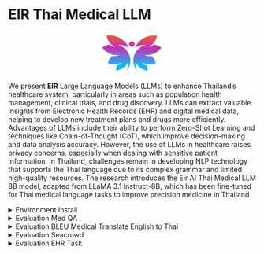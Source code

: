 # EIR Thai Medical LLM 
<p align='center'>
<img src="./img/eir_logo.png"  width="128" height="84" center-align="true">
</p>

We present **EIR** Large Language Models (LLMs) to enhance Thailand’s healthcare system, particularly in areas such as population health management, clinical trials, and drug discovery. LLMs can extract valuable insights from Electronic Health Records (EHR) and digital medical data, helping to develop new treatment plans and drugs more efficiently.
Advantages of LLMs include their ability to perform Zero-Shot Learning and techniques like Chain-of-Thought (CoT), which improve decision-making and data analysis accuracy. However, the use of LLMs in healthcare raises privacy concerns, especially when dealing with sensitive patient information. In Thailand, challenges remain in developing NLP technology that supports the Thai language due to its complex grammar and limited high-quality resources. The research introduces the Eir AI Thai Medical LLM 8B model, adapted from LLaMA 3.1 Instruct-8B, which has been fine-tuned for Thai medical language tasks to improve precision medicine in Thailand


<details>
<summary>Environment Install</summary>

```
conda create -n eir python=3.9 -y
conda activate eir
conda install pytorch torchvision torchaudio pytorch-cuda=11.8 -c pytorch -c nvidia -y
pip install
pip install 
```

</details>

<details>
<summary>Evaluation Med QA</summary>

  ```
  lm_eval --model vllm \
    --model_args pretrained=EIRTHAIMED/Llama-3.1-EIRAI-8B,tensor_parallel_size=1,dtype=auto,gpu_memory_utilization=0.8,data_parallel_size=1,trust_remote_code=True,max_model_len=2048 \
    --tasks pubmedqa,medqa_4options,medmcqa,mmlu_clinical_knowledge,mmlu_medical_genetics,mmlu_anatomy,mmlu_professional_medicine,mmlu_college_biology,mmlu_college_medicine \
    --batch_size auto \
    --device cuda \
    --output_path ./results \
    --log_samples 
  ```

</details>

<details>
<summary>Evaluation BLEU Medical Translate English to Thai </summary>

  ```
  python src/BLEU.py --model EIRTHAIMED/Llama-3.1-EIRAI-8B
  ```

</details>

<details>
<summary>Evaluation Seacrowd </summary>

  ```
  MODEL_NAME=EIRTHAIMED/Llama-3.1-EIRAI-8B sh runner.sh
  ```

</details>

<details>
<summary>Evaluation EHR Task </summary>

  ```
  python src/prompt_gen.py --model EIRTHAIMED/Llama-3.1-EIRAI-8B
  ```

- Run GPT-4 for evaluation
 
  ```
  export API_KEY="your_openai_api_key_here"

  ```
</details>
